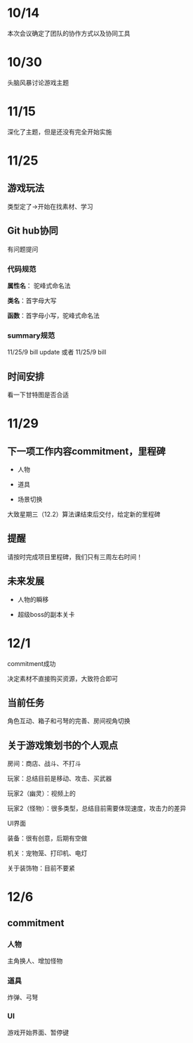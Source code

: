 # 10/14

本次会议确定了团队的协作方式以及协同工具

# 10/30

头脑风暴讨论游戏主题

# 11/15

深化了主题，但是还没有完全开始实施

# 11/25

## 游戏玩法

类型定了->开始在找素材、学习

## Git hub协同

有问题提问

### 代码规范

**属性名**：  驼峰式命名法

**类名**：首字母大写

**函数**：首字母小写，驼峰式命名法

### summary规范

11/25/9 bill update 或者 11/25/9 bill

## 时间安排

看一下甘特图是否合适

# 11/29

## 下一项工作内容commitment，里程碑

* 人物

* 道具
* 场景切换

大致星期三（12.2）算法课结束后交付，给定新的里程碑

## 提醒

请按时完成项目里程碑，我们只有三周左右时间！

## 未来发展

* 人物的瞬移

* 超级boss的副本关卡

# 12/1

commitment成功

决定素材不直接购买资源，大致符合即可

## 当前任务

角色互动、箱子和弓弩的完善、房间视角切换

## 关于游戏策划书的个人观点

房间：商店、战斗、不打斗

玩家：总结目前是移动、攻击、买武器

玩家2（幽灵）：视频上的

玩家2（怪物）：很多类型，总结目前需要体现速度，攻击力的差异

UI界面

装备：很有创意，后期有空做

机关：宠物笼、打印机、电灯

关于装饰物：目前不要紧

# 12/6

## commitment

### 人物

主角换人、增加怪物

### 道具

炸弹、弓弩

### UI

游戏开始界面、暂停键


